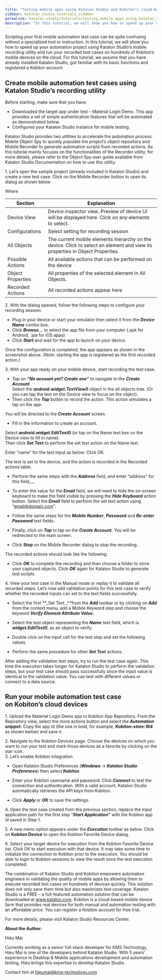 ```yaml
---
title: "Testing mobile apps using Katalon Studio and Kobiton’s cloud-based device farm"
sidebar: katalon_studio_tutorials_sidebar
permalink: katalon-studio/tutorials/testing_mobile_apps_using_katalon_studio_kobiton.html
description: "In this tutorial, we will show you how to speed up your mobile apps testing project using Katalon Studio and Kobiton’s mobile devices on cloud."
---
```

Scripting your first mobile automation test case can be quite confusing without a specialized tool or instruction. In this tutorial, we will show you how to speed up your automation project using Katalon Studio’s mobile recording utility and run your recorded test cases on hundreds of Kobiton’s mobile devices on the cloud. For this tutorial, we assume that you have already installed Katalon Studio, got familiar with its basic functions and registered a Kobiton account.

Create mobile automation test cases using Katalon Studio’s recording utility
----------------------------------------------------------------------------

Before starting, make sure that you have:

*   Downloaded the target app under test – Material Login Demo. This app provides a set of simple authentication features that will be automated as demonstrated below.
*   Configured your Katalon Studio instance for mobile testing.

Katalon Studio provides two utilities to accelerate the automation process: Mobile Object Spy to quickly populate the project’s object repository and Mobile Recorder to generate automation scripts from recorded actions. As this tutorial mainly focuses on the functionalities of the Recorder utility, for more details, please refer to the Object Spy user guide available from Katalon Studio Documentation on how to use this utility.

1\. Let’s open the sample project (already included in Katalon Studio) and create a new test case. Click on the Mobile Recorder button to open its dialog as shown below

Where

<table><thead><tr><th>Section</th><th>Explanation</th></tr></thead><tbody><tr><td><span>Device View</span></td><td><span>Device inspector view. Preview of device UI will be displayed here. Click on any elements to select.</span></td></tr><tr><td><span>Configurations</span></td><td><span>Select setting for recording session</span></td></tr><tr><td><span>All Objects</span></td><td><span>The current mobile elements hierarchy on the device. Click to select an element and view its properties in Object Properties.</span></td></tr><tr><td><span>Possible Actions</span></td><td><span>All available actions that can be performed on the device</span></td></tr><tr><td><span>Object Properties</span></td><td><span>All properties of the selected element in All Objects.</span></td></tr><tr><td><span>Recorded Actions</span></td><td><span>All recorded actions appear here</span></td></tr></tbody></table>

2\. With the dialog opened, follow the following steps to configure your recording session:

*   Plug in your device or start your emulator then select it from the **_Device Name_** combo box.
*   Click **_Browse…_** to select the app file from your computer (.apk for Android, .ipa for iOS apps)
*   Click **_Start_** and wait for the app to launch on your device.

Once the configuration is completed, the app appears as shown in the screenshot above. (Note: starting the app is registered as the first recorded action.)

3\. With your app ready on your mobile device, start recording the test case.

*   Tap on **_“No account yet? Create one”_** to navigate to the **_Create Account_**  
    Select the **_android.widget.TextView0_** object in the all objects tree. (Or you can tap the text on the Device view to focus on the object).
*   Then click the **_Tap_** button to record the action. This action simulates a tap on the app.

You will be directed to the **_Create Account_** screen.

*   Fill in the information to create an account.

Select **android.widget.EditText0** (or tap on the Name text box on the Device view to fill in name).  
Then click **Set Text** to perform the set text action on the Name text.

Enter “name” for the text input as below. Click OK.

The text is set to the device, and the action is recorded in the Recorded actions table.

*   Perform the same steps with the **_Address_** field, and enter “address” for this field_._

*   To enter the value for the **_Email_** field, we will need to hide the on-screen keyboard to make the field visible by pressing the **_Hide Keyboard_** action button. Select the **_Email_** field to perform the set text action using “email@domain.com”**_._**
*   Follow the same steps for the **_Mobile Number_**, **_Password_** and **_Re-enter Password_** text fields.
*   Finally, click on **_Tap_** to tap on the **_Create Account._** You will be redirected to the main screen.
*   Click **Stop** on the Mobile Recorder dialog to stop the recording.

The recorded actions should look like the following:

*   Click **_OK_** to complete the recording and then choose a folder to store your captured objects. Click **_OK_** again for Katalon Studio to generate test scripts.

4\. View your test case in the Manual mode or replay it to validate all recorded steps. Let’s now add validation points for this test case to verify whether the recorded inputs can set to the text fields successfully.

*   Select the first **_Set Text _**from the **_Add_** toolbar or by clicking on **_Add_** from the context menu, add a Mobile Keyword step and choose the keyword **_Verify Element Attribute Value._**
*   Select the test object representing the **_Name_** text field, which is **_widget.EditText0_**, as an object to verify.
*   Double click on the input cell for the test step and set the following values.

*   Perform the same procedure for other **_Set Text_** actions.

After adding the validation test steps, try to run the test case again. This time the execution takes longer for Katalon Studio to perform the validation steps, but your test case should pass successfully since the input value is identical to the validation value. You can test with different values or connect to a data source.

Run your mobile automation test case on Kobiton’s cloud devices      
---------------------------------------------------------------------

1\. Upload the Material Login Demo app to Kobiton App Repository. From the Repository view, select the more actions button and select the **_Automation snippet._** Copy the app id (the one in bold, for example, **_Kobiton-store:184_** as shown below) and save it.

2\. Navigate to the Kobiton Devices page. Choose the devices on which you want to run your test and mark those devices as a favorite by clicking on the star icon.  
3\. Let’s enable Kobiton integration.

*   Open Katalon Studio Preferences (**_Windows_** -\> **_Katalon Studio Preferences_**) then select **_Kobiton_**.

*   Enter your Kobiton username and password. Click **_Connect_** to test the connection and authentication. With a valid account, Katalon Studio automatically retrieves the API keys from Kobiton.
*   Click **_Apply_** or **_OK_** to save the settings.

4\. Open the test case created from the previous section, replace the input application path for the first step “**_Start Application”_** with the Kobiton app id saved in Step 1.

5\. A new menu option appears under the **_Execution_** toolbar as below. Click on **Kobiton Device** to open the Kobiton Favorite Device dialog.

6. Select your target device for execution from the Kobiton Favorite Device list. Click OK to start execution with that device. It may take some time to initialize the connection to Kobiton prior to the execution. You should be able to login to Kobiton sessions to view the result once the test execution completed.

The combination of Katalon Studio and Kobiton empowers automation engineers in validating the quality of mobile apps by allowing them to execute recorded test cases on hundreds of devices quickly. This solution does not only save them time but also maximizes test coverage. Katalon Studio is a FREE – a full-featured automation solution that can be downloaded at www.katalon.com. Kobiton is a cloud-based mobile device farm that provides real devices for both manual and automation testing with an affordable price. You can register a Kobiton account for free trial.

For more details, please visit Katalon Studio Resources Center.

**About the Author:**

Hieu Mai

Currently working as a senior full-stack developer for KMS Technology, Hieu Mai is one of the developers behind Katalon Studio. With 5 years’ experience in Desktop & Mobile applications development and automation testing, Hieu brings this expertise to develop Katalon Studio.

Contact him at hieumai@kms-technology.com